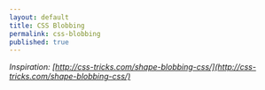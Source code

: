 ```yaml
---
layout: default
title: CSS Blobbing
permalink: css-blobbing
published: true
---
```


<div class="css-blobbing-demo">
    <div class="shape"></div>
    <div class="shape"></div>
    <div class="shape"></div>
    <div class="hover"></div>
</div>

<em>Inspiration: [http://css-tricks.com/shape-blobbing-css/](http://css-tricks.com/shape-blobbing-css/)</em>

